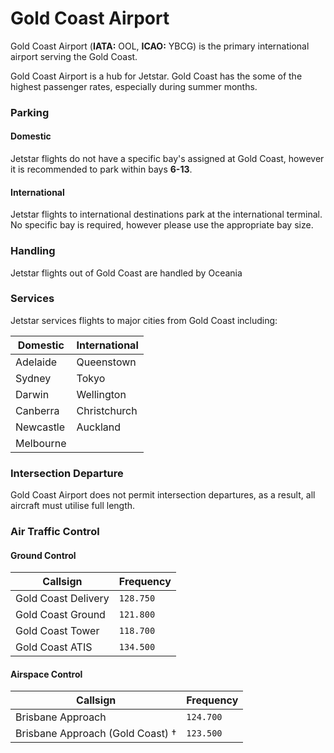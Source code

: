 # Gold Coast  Airport
Gold Coast Airport (**IATA:** OOL, **ICAO:** YBCG) is the primary international airport serving the Gold Coast.

Gold Coast Airport is a hub for Jetstar. Gold Coast has the some of the highest passenger rates, especially during summer months.

### Parking

#### Domestic
Jetstar flights do not have a specific bay's assigned at Gold Coast, however it is recommended to park within bays **6-13**.

#### International
Jetstar flights to international destinations park at the international terminal. No specific bay is required, however please use the appropriate bay size.

### Handling
Jetstar flights out of Gold Coast are handled by Oceania

### Services
Jetstar services flights to major cities from Gold Coast including:

| Domestic  | International |
| --------  | ------------- |
| Adelaide  | Queenstown    |
| Sydney    | Tokyo         |
| Darwin    | Wellington    |
| Canberra  | Christchurch  |
| Newcastle | Auckland      |
| Melbourne |               |

### Intersection Departure
Gold Coast Airport does not permit intersection departures, as a result, all aircraft must utilise full length.

### Air Traffic Control

#### Ground Control
| Callsign | Frequency |
| -------- | --------- |
| Gold Coast Delivery | `128.750` |
| Gold Coast Ground | `121.800` |
| Gold Coast Tower | `118.700` |
| Gold Coast ATIS | `134.500` |

#### Airspace Control
| Callsign | Frequency |
| -------- | --------- |
| Brisbane Approach | `124.700` |
| Brisbane Approach (Gold Coast) † | `123.500` |